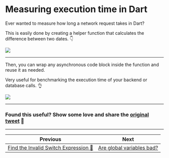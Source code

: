 # Measuring execution time in Dart

Ever wanted to measure how long a network request takes in Dart?

This is easily done by creating a helper function that calculates the difference between two dates. 👇

![](116.1.png)

---

Then, you can wrap any asynchronous code block inside the function and reuse it as needed.

Very useful for benchmarking the execution time of your backend or database calls. 👌

![](116.2.png)

---

### Found this useful? Show some love and share the [original tweet](https://twitter.com/biz84/status/1696517265985093781) 🙏

---

| Previous | Next |
| -------- | ---- |
| [Find the Invalid Switch Expression 🧐](../0115-switch-newline/index.md) | [Are global variables bad?](../0117-are-global-variables-bad/index.md) |

<!-- TODO:UPDATE -->